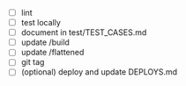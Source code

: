 - [ ] lint
- [ ] test locally
- [ ] document in test/TEST_CASES.md
- [ ] update /build
- [ ] update /flattened
- [ ] git tag
- [ ] (optional) deploy and update DEPLOYS.md

